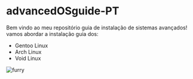 # advancedOSguide-PT

Bem vindo ao meu repositório guia de instalação de sistemas avançados!
vamos abordar a instalação guia dos:
* Gentoo Linux
* Arch Linux
* Void Linux


![furry](https://media.tenor.com/eM2nWbeTcrgAAAAi/furry-dance.gif)
